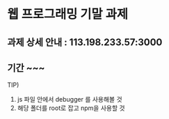 # 웹 프로그래밍 기말 과제

## 과제 상세 안내 : 113.198.233.57:3000

## 기간 ~~~

TIP)

1. js 파일 안에서 debugger 를 사용해볼 것
2. 해당 폴더를 root로 잡고 npm을 사용할 것
